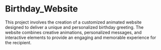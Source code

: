 # Birthday_Website
This project involves the creation of a customized animated website designed to deliver a unique and personalized birthday greeting. The website combines creative animations, personalized messages, and interactive elements to provide an engaging and memorable experience for the recipient.
